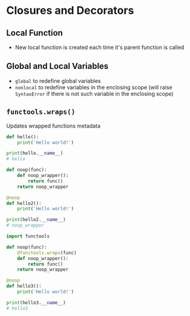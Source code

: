 # Closures and Decorators

## Local Function

  - New local function is created each time it's parent function is called

## Global and Local Variables

  - `global` to redefine global variables
  - `nonlocal` to redefine variables in the enclosing scope (will raise
    `SyntaxError` if there is not such variable in the enclosing scope)

## `functools.wraps()`

Updates wrapped functions metadata

```python
def hello():
    print('Hello world!')

print(hello.__name__)
# hello

def noop(func):
    def noop_wrapper():
        return func()
    return noop_wrapper

@noop
def hello2():
    print('Hello world!')

print(hello2.__name__)
# noop_wrapper

import functools

def noop(func):
    @functools.wraps(func)
    def noop_wrapper():
        return func()
    return noop_wrapper

@noop
def hello3():
    print('Hello world!')

print(hello3.__name__)
# hello3
```
